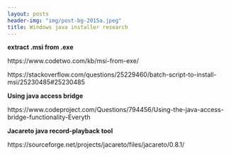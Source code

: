 ```yaml
---
layout: posts
header-img: "img/post-bg-2015a.jpeg"
title: Windows java installer research
---
```


<p><strong>extract .msi from .exe</strong></p>


<p>https://www.codetwo.com/kb/msi-from-exe/</p>


<p>https://stackoverflow.com/questions/25229460/batch-script-to-install-msi/25230485#25230485</p>


<p><strong>Using java access bridge</strong></p>


<p>https://www.codeproject.com/Questions/794456/Using-the-java-access-bridge-functionality-Everyth</p>


<p><strong>Jacareto java record-playback tool</strong></p>


<p>https://sourceforge.net/projects/jacareto/files/jacareto/0.8.1/</p>



